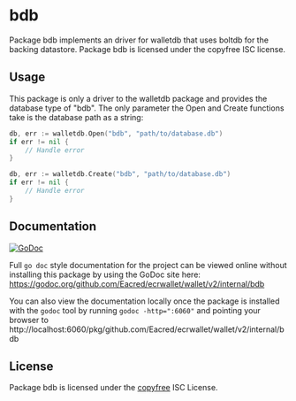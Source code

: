 bdb
===

Package bdb implements an driver for walletdb that uses boltdb for the backing
datastore.  Package bdb is licensed under the copyfree ISC license.

## Usage

This package is only a driver to the walletdb package and provides the database
type of "bdb".  The only parameter the Open and Create functions take is the
database path as a string:

```Go
db, err := walletdb.Open("bdb", "path/to/database.db")
if err != nil {
	// Handle error
}
```

```Go
db, err := walletdb.Create("bdb", "path/to/database.db")
if err != nil {
	// Handle error
}
```

## Documentation

[![GoDoc](https://godoc.org/github.com/Eacred/ecrwallet/wallet/v2/internal/bdb?status.png)](https://godoc.org/github.com/Eacred/ecrwallet/wallet/v2/internal/bdb)

Full `go doc` style documentation for the project can be viewed online without
installing this package by using the GoDoc site here:
https://godoc.org/github.com/Eacred/ecrwallet/wallet/v2/internal/bdb

You can also view the documentation locally once the package is installed with
the `godoc` tool by running `godoc -http=":6060"` and pointing your browser to
http://localhost:6060/pkg/github.com/Eacred/ecrwallet/wallet/v2/internal/bdb

## License

Package bdb is licensed under the [copyfree](http://copyfree.org) ISC
License.
